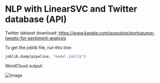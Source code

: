 # NLP with LinearSVC and Twitter database (API)

Twitter dataset download:
https://www.kaggle.com/augustop/portuguese-tweets-for-sentiment-analysis

To get the joblib file, run this line:
```bash
joblib.dump(pipeline, "model.joblib")
```
WordCloud output:

![image](https://user-images.githubusercontent.com/49773254/145989321-f4a75fe1-690f-4a3c-8381-7693677af357.png)
